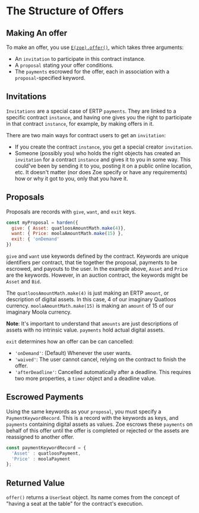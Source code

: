 # The Structure of Offers

<Zoe-Version/>

## Making An offer

To make an offer, you use [`E(zoe).offer()`](https://github.com/Agoric/documentation/blob/Alpha-Zoe-Objects/main/zoe/api/zoe.md#ezoeofferinvitation-proposal-paymentkeywordrecord), which takes three arguments:
- An `invitation` to participate in this contract instance.
- A `proposal` stating your offer conditions.
- The `payments` escrowed for the offer, each in association with a `proposal`-specified keyword.

## Invitations

`Invitations` are a special case of ERTP `payments`. They are linked to a specific contract `instance`, and
having one gives you the right to participate in that contract `instance`, for example, by making offers in it.

There are two main ways for contract users to get an `invitation`:
- If you create the contract `instance`, you get a special creator `invitation`.
- Someone (possibly you) who holds the right objects has created an `invitation` for a contract `instance` and gives it to
  you in some way. This could've been by sending it to you, posting it on a public online location, etc. It
  doesn't matter (nor does Zoe specify or have any requirements) how or why it got to you, only that you have it.

## Proposals

Proposals are records with `give`, `want`, and `exit` keys.

```js
const myProposal = harden({
  give: { Asset: quatloosAmountMath.make(4)},
  want: { Price: moolaAmountMath.make(15) },
  exit: { 'onDemand'
})
```
`give` and `want` use keywords defined by the contract.
Keywords are unique identifiers per contract, that tie together the proposal,
payments to be escrowed, and payouts to the user.
In the example above, `Asset` and `Price` are the keywords. However, in an auction contract,
the keywords might be `Asset` and `Bid`.

The `quatloosAmountMath.make(4)` is just making an ERTP `amount`, or description of digital assets.
In this case, 4 of our imaginary Quatloos currency. `moolaAmountMath.make(15)` is making an `amount` of 15 of our imaginary Moola currency. 

**Note**: It's important to understand that `amounts` are just descriptions of assets with no
intrinsic value. `payments` hold actual digital assets.

`exit` determines how an offer can be can cancelled:
- `'onDemand'`: (Default) Whenever the user wants.
- `'waived'`: The user cannot cancel, relying on the contract to finish the offer.
- `'afterDeadline'`: Cancelled automatically after a deadline. This requires two
  more properties, a `timer` object and a deadline value.

## Escrowed Payments

Using the same keywords as your `proposal`, you must specify a `PaymentKeywordRecord`.
This is a record with the keywords as keys, and `payments` containing digital assets as
values. Zoe escrows these `payments` on behalf of this offer until the offer is completed
or rejected or the assets are reassigned to another offer. 
```js
const paymentKeywordRecord = { 
  'Asset' : quatloosPayment, 
  'Price' : moolaPayment 
};
```
## Returned Value

`offer()` returns a `UserSeat` object. Its name comes from the concept of "having a seat at the table" 
for the contract's execution. 


